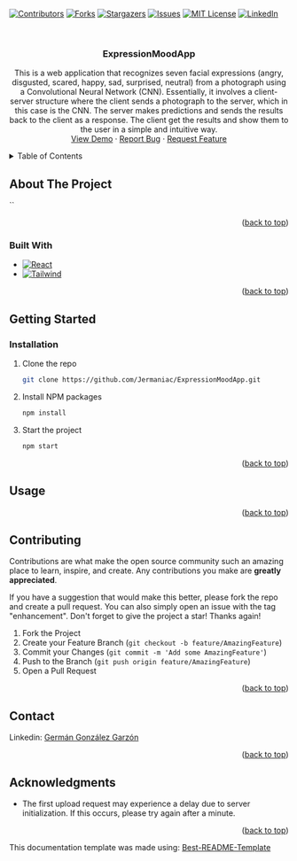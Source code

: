 <!-- Improved compatibility of back to top link: See: https://github.com/othneildrew/Best-README-Template/pull/73 -->

<a name="readme-top"></a>

<!--
*** Thanks for checking out the Best-README-Template. If you have a suggestion
*** that would make this better, please fork the repo and create a pull request
*** or simply open an issue with the tag "enhancement".
*** Don't forget to give the project a star!
*** Thanks again! Now go create something AMAZING! :D
-->

<!-- PROJECT SHIELDS -->
<!--
*** I'm using markdown "reference style" links for readability.
*** Reference links are enclosed in brackets [ ] instead of parentheses ( ).
*** See the bottom of this document for the declaration of the reference variables
*** for contributors-url, forks-url, etc. This is an optional, concise syntax you may use.
*** https://www.markdownguide.org/basic-syntax/#reference-style-links
-->

[![Contributors][contributors-shield]][contributors-url]
[![Forks][forks-shield]][forks-url]
[![Stargazers][stars-shield]][stars-url]
[![Issues][issues-shield]][issues-url]
[![MIT License][license-shield]][license-url]
[![LinkedIn][linkedin-shield]][linkedin-url]

<!-- PROJECT LOGO -->
<br />
<div align="center">

<h3 align="center">ExpressionMoodApp</h3>

  <p align="center">
    This is a web application that recognizes seven facial expressions (angry, disgusted, scared, happy, sad, surprised, neutral) from a photograph using a Convolutional Neural Network (CNN). Essentially, it involves a client-server structure where the client sends a photograph to the server, which in this case is the CNN. The server makes predictions and sends the results back to the client as a response. The client get the results and show them to the user in a simple and intuitive way.
    <br />
    <a href="https://github.com/Jermaniac/ExpressionMoodApp">View Demo</a>
    ·
    <a href="https://github.com/Jermaniac/ExpressionMoodApp/issues">Report Bug</a>
    ·
    <a href="https://github.com/Jermaniac/ExpressionMoodApp/issues">Request Feature</a>
  </p>
</div>

<!-- TABLE OF CONTENTS -->
<details>
  <summary>Table of Contents</summary>
  <ol>
    <li>
      <a href="#about-the-project">About The Project</a>
      <ul>
        <li><a href="#built-with">Built With</a></li>
      </ul>
    </li>
    <li>
      <a href="#getting-started">Getting Started</a>
      <ul>
        <li><a href="#prerequisites">Prerequisites</a></li>
        <li><a href="#installation">Installation</a></li>
      </ul>
    </li>
    <li><a href="#usage">Usage</a></li>
    <li><a href="#contributing">Contributing</a></li>
    <li><a href="#contact">Contact</a></li>
    <li><a href="#acknowledgments">Acknowledgments</a></li>
  </ol>
</details>

<!-- ABOUT THE PROJECT -->

## About The Project

``

<p align="right">(<a href="#readme-top">back to top</a>)</p>

### Built With

- [![React][react.js]][react-url]
- [![Tailwind][tailwind.com]][tailwind-url]

<p align="right">(<a href="#readme-top">back to top</a>)</p>

<!-- GETTING STARTED -->

## Getting Started

### Installation

1. Clone the repo
   ```sh
   git clone https://github.com/Jermaniac/ExpressionMoodApp.git
   ```
2. Install NPM packages
   ```sh
   npm install
   ```
3. Start the project
   ```sh
   npm start
   ```

<p align="right">(<a href="#readme-top">back to top</a>)</p>

<!-- USAGE EXAMPLES -->

## Usage


<p align="right">(<a href="#readme-top">back to top</a>)</p>

<!-- CONTRIBUTING -->

## Contributing

Contributions are what make the open source community such an amazing place to learn, inspire, and create. Any contributions you make are **greatly appreciated**.

If you have a suggestion that would make this better, please fork the repo and create a pull request. You can also simply open an issue with the tag "enhancement".
Don't forget to give the project a star! Thanks again!

1. Fork the Project
2. Create your Feature Branch (`git checkout -b feature/AmazingFeature`)
3. Commit your Changes (`git commit -m 'Add some AmazingFeature'`)
4. Push to the Branch (`git push origin feature/AmazingFeature`)
5. Open a Pull Request

<p align="right">(<a href="#readme-top">back to top</a>)</p>

<!-- CONTACT -->

## Contact

Linkedin: [Germán González Garzón](https://es.linkedin.com/in/germ%C3%A1n-gonz%C3%A1lez-garz%C3%B3n-8807a2162)

<p align="right">(<a href="#readme-top">back to top</a>)</p>

<!-- ACKNOWLEDGMENTS -->

## Acknowledgments

- The first upload request may experience a delay due to
  server initialization. If this occurs, please try again after a
  minute.

<p align="right">(<a href="#readme-top">back to top</a>)</p>

This documentation template was made using: [Best-README-Template](https://github.com/othneildrew/Best-README-Template)

[contributors-shield]: https://img.shields.io/github/contributors/Jermaniac/ExpressionMoodApp.svg?style=for-the-badge
[contributors-url]: https://github.com/Jermaniac/ExpressionMoodApp/graphs/contributors
[forks-shield]: https://img.shields.io/github/forks/Jermaniac/ExpressionMoodApp.svg?style=for-the-badge
[forks-url]: https://github.com/Jermaniac/ExpressionMoodApp/network/members
[stars-shield]: https://img.shields.io/github/stars/Jermaniac/ExpressionMoodApp.svg?style=for-the-badge
[stars-url]: https://github.com/Jermaniac/ExpressionMoodApp/stargazers
[issues-shield]: https://img.shields.io/github/issues/Jermaniac/ExpressionMoodApp.svg?style=for-the-badge
[issues-url]: https://github.com/Jermaniac/ExpressionMoodApp/issues
[license-shield]: https://img.shields.io/github/license/Jermaniac/ExpressionMoodApp.svg?style=for-the-badge
[license-url]: https://github.com/Jermaniac/ExpressionMoodApp/blob/master/LICENSE.txt
[linkedin-shield]: https://img.shields.io/badge/-LinkedIn-black.svg?style=for-the-badge&logo=linkedin&colorB=555
[linkedin-url]: https://linkedin.com/in/germán-gonzález-garzón-8807a2162
[react.js]: https://img.shields.io/badge/React-20232A?style=for-the-badge&logo=react&logoColor=61DAFB
[react-url]: https://reactjs.org/
[tailwind.com]: https://img.shields.io/badge/Tailwind_CSS-38B2AC?style=for-the-badge&logo=tailwind-css&logoColor=white
[tailwind-url]: https://tailwindcss.com/
